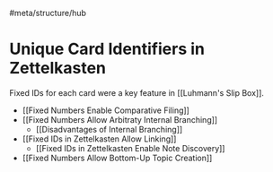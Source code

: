 #meta/structure/hub

# Unique Card Identifiers in Zettelkasten

Fixed IDs for each card were a key feature in [[Luhmann's Slip Box]].

- [[Fixed Numbers Enable Comparative Filing]]
- [[Fixed Numbers Allow Arbitraty Internal Branching]]
	- [[Disadvantages of Internal Branching]]
- [[Fixed IDs in Zettelkasten Allow Linking]]
	- [[Fixed IDs in Zettelkasten Enable Note Discovery]]
- [[Fixed Numbers Allow Bottom-Up Topic Creation]]